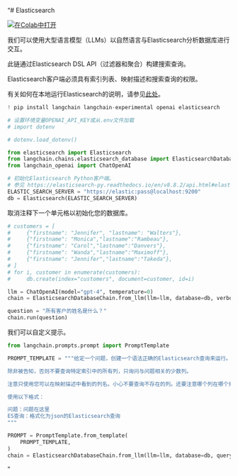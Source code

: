 “# Elasticsearch

[![在Colab中打开](https://colab.research.google.com/assets/colab-badge.svg)](https://colab.research.google.com/github/langchain-ai/langchain/blob/master/docs/docs/use_cases/qa_structured/integrations/elasticsearch.ipynb)

我们可以使用大型语言模型（LLMs）以自然语言与Elasticsearch分析数据库进行交互。

此链通过Elasticsearch DSL API（过滤器和聚合）构建搜索查询。

Elasticsearch客户端必须具有索引列表、映射描述和搜索查询的权限。

有关如何在本地运行Elasticsearch的说明，请参见[此处](https://www.elastic.co/guide/en/elasticsearch/reference/current/docker.html)。

```python
! pip install langchain langchain-experimental openai elasticsearch

# 设置环境变量OPENAI_API_KEY或从.env文件加载
# import dotenv

# dotenv.load_dotenv()
```

```python
from elasticsearch import Elasticsearch
from langchain.chains.elasticsearch_database import ElasticsearchDatabaseChain
from langchain_openai import ChatOpenAI
```

```python
# 初始化Elasticsearch Python客户端。
# 参见 https://elasticsearch-py.readthedocs.io/en/v8.8.2/api.html#elasticsearch.Elasticsearch
ELASTIC_SEARCH_SERVER = "https://elastic:pass@localhost:9200"
db = Elasticsearch(ELASTIC_SEARCH_SERVER)
```

取消注释下一个单元格以初始化您的数据库。

```python
# customers = [
#     {"firstname": "Jennifer", "lastname": "Walters"},
#     {"firstname": "Monica","lastname":"Rambeau"},
#     {"firstname": "Carol","lastname":"Danvers"},
#     {"firstname": "Wanda","lastname":"Maximoff"},
#     {"firstname": "Jennifer","lastname":"Takeda"},
# ]
# for i, customer in enumerate(customers):
#     db.create(index="customers", document=customer, id=i)
```

```python
llm = ChatOpenAI(model="gpt-4", temperature=0)
chain = ElasticsearchDatabaseChain.from_llm(llm=llm, database=db, verbose=True)
```

```python
question = "所有客户的姓名是什么？"
chain.run(question)
```

我们可以自定义提示。

```python
from langchain.prompts.prompt import PromptTemplate

PROMPT_TEMPLATE = """给定一个问题，创建一个语法正确的Elasticsearch查询来运行。除非用户在问题中指定他们希望获得的具体示例数量，否则始终将查询限制为最多{top_k}个结果。您可以按相关列对结果进行排序，以返回数据库中最有趣的示例。

除非被告知，否则不要查询特定索引中的所有列，只询问与问题相关的少数列。

注意只使用您可以在映射描述中看到的列名。小心不要查询不存在的列。还要注意哪个列在哪个索引中。将查询作为有效的json返回。

使用以下格式：

问题：问题在这里
ES查询：格式化为json的Elasticsearch查询
"""

PROMPT = PromptTemplate.from_template(
    PROMPT_TEMPLATE,
)
chain = ElasticsearchDatabaseChain.from_llm(llm=llm, database=db, query_prompt=PROMPT)
```

”